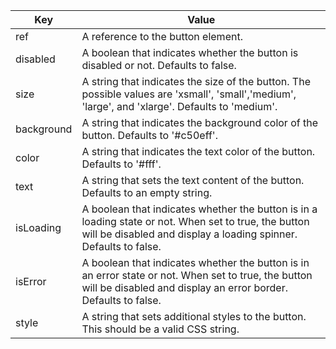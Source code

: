 | Key | Value |
| --- | --- |
| ref | A reference to the button element. |
| disabled | A boolean that indicates whether the button is disabled or not. Defaults to false. |
| size | A string that indicates the size of the button. The possible values are 'xsmall', 'small','medium', 'large', and 'xlarge'. Defaults to 'medium'. |
| background | A string that indicates the background color of the button. Defaults to '#c50eff'. |
| color | A string that indicates the text color of the button. Defaults to '#fff'. |
| text | A string that sets the text content of the button. Defaults to an empty string. |
| isLoading | A boolean that indicates whether the button is in a loading state or not. When set to true, the button will be disabled and display a loading spinner. Defaults to false. |
| isError | A boolean that indicates whether the button is in an error state or not. When set to true, the button will be disabled and display an error border. Defaults to false. |
| style | A string that sets additional styles to the button. This should be a valid CSS string. |

